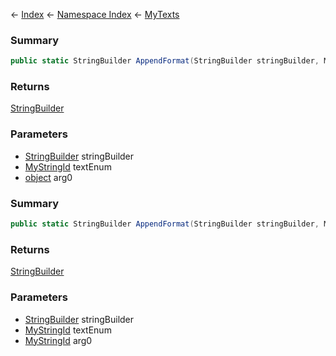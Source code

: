 ← [Index](Api-Index) ← [Namespace Index](Namespace-Index) ← [MyTexts](VRage.MyTexts)

### Summary

```csharp
public static StringBuilder AppendFormat(StringBuilder stringBuilder, MyStringId textEnum, object arg0)
```

### Returns

[StringBuilder](https://docs.microsoft.com/en-us/dotnet/api/system.text.stringbuilder?view=netframework-4.6)

### Parameters

* [StringBuilder](https://docs.microsoft.com/en-us/dotnet/api/system.text.stringbuilder?view=netframework-4.6) stringBuilder
* [MyStringId](VRage.Utils.MyStringId) textEnum
* [object](https://docs.microsoft.com/en-us/dotnet/api/system.object?view=netframework-4.6) arg0
### Summary

```csharp
public static StringBuilder AppendFormat(StringBuilder stringBuilder, MyStringId textEnum, MyStringId arg0)
```

### Returns

[StringBuilder](https://docs.microsoft.com/en-us/dotnet/api/system.text.stringbuilder?view=netframework-4.6)

### Parameters

* [StringBuilder](https://docs.microsoft.com/en-us/dotnet/api/system.text.stringbuilder?view=netframework-4.6) stringBuilder
* [MyStringId](VRage.Utils.MyStringId) textEnum
* [MyStringId](VRage.Utils.MyStringId) arg0
